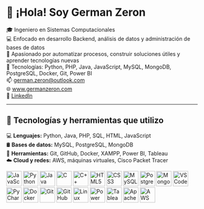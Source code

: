 # 👋 ¡Hola! Soy German Zeron

🎓 Ingeniero en Sistemas Computacionales  
💻 Enfocado en desarrollo Backend, análisis de datos y administración de bases de datos  
🚀 Apasionado por automatizar procesos, construir soluciones útiles y aprender tecnologías nuevas  
🔧 Tecnologías: Python, PHP, Java, JavaScript, MySQL, MongoDB, PostgreSQL, Docker, Git, Power BI  
📫 german.zeron@outlook.com  
🌐 www.germanzeron.com  
🔗 [LinkedIn](https://www.linkedin.com/in/german-zeron/)

---

## 🔧 Tecnologías y herramientas que utilizo

💻 **Lenguajes:** Python, Java, PHP, SQL, HTML, JavaScript  
🛢️ **Bases de datos:** MySQL, PostgreSQL, MongoDB  
🧰 **Herramientas:** Git, GitHub, Docker, XAMPP, Power BI, Tableau  
☁️ **Cloud y redes:** AWS, máquinas virtuales, Cisco Packet Tracer

<p align="left">
  <!-- Lenguajes -->
  <img src="https://cdn.jsdelivr.net/gh/devicons/devicon/icons/javascript/javascript-original.svg" alt="JavaScript" width="40"/>
  <img src="https://cdn.jsdelivr.net/gh/devicons/devicon/icons/python/python-original.svg" alt="Python" width="40"/>
  <img src="https://cdn.jsdelivr.net/gh/devicons/devicon/icons/java/java-original.svg" alt="Java" width="40"/>
  <img src="https://cdn.jsdelivr.net/gh/devicons/devicon/icons/c/c-original.svg" alt="C" width="40"/>
  <img src="https://cdn.jsdelivr.net/gh/devicons/devicon/icons/cplusplus/cplusplus-original.svg" alt="C++" width="40"/>
  <img src="https://cdn.jsdelivr.net/gh/devicons/devicon/icons/html5/html5-original.svg" alt="HTML5" width="40"/>
  <img src="https://cdn.jsdelivr.net/gh/devicons/devicon/icons/css3/css3-original.svg" alt="CSS3" width="40"/>

  <!-- Bases de datos -->
  <img src="https://cdn.jsdelivr.net/gh/devicons/devicon/icons/mysql/mysql-original.svg" alt="MySQL" width="40"/>
  <img src="https://cdn.jsdelivr.net/gh/devicons/devicon/icons/postgresql/postgresql-original.svg" alt="PostgreSQL" width="40"/>
  <img src="https://cdn.jsdelivr.net/gh/devicons/devicon/icons/mongodb/mongodb-original.svg" alt="MongoDB" width="40"/>

  <!-- Herramientas -->
  <img src="https://cdn.jsdelivr.net/gh/devicons/devicon/icons/vscode/vscode-original.svg" alt="VSCode" width="40"/>
  <img src="https://cdn.jsdelivr.net/gh/devicons/devicon/icons/pycharm/pycharm-original.svg" alt="PyCharm" width="40"/>
  <img src="https://cdn.jsdelivr.net/gh/devicons/devicon/icons/docker/docker-original.svg" alt="Docker" width="40"/>
  <img src="https://cdn.jsdelivr.net/gh/devicons/devicon/icons/git/git-original.svg" alt="Git" width="40"/>
  <img src="https://cdn.jsdelivr.net/gh/devicons/devicon/icons/github/github-original.svg" alt="GitHub" width="40"/>
  <img src="https://cdn.jsdelivr.net/gh/devicons/devicon/icons/linux/linux-original.svg" alt="Linux" width="40"/>

  <!-- Visualización -->
  <img src="https://img.icons8.com/color/48/000000/power-bi.png" alt="Power BI" width="40"/>
  <img src="https://img.icons8.com/color/48/000000/tableau-software.png" alt="Tableau" width="40"/>

  <!-- Otros -->
  <img src="https://cdn.jsdelivr.net/gh/devicons/devicon/icons/apache/apache-original.svg" alt="Apache/XAMPP" width="40"/>
  <img src="https://img.icons8.com/color/48/000000/amazon-web-services.png" alt="AWS" width="40"/>
</p>

